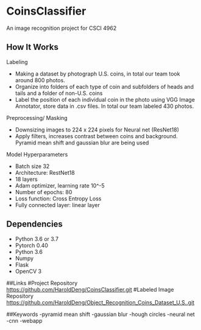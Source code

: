 # CoinsClassifier
An image recognition  project for CSCI 4962

## How It Works
Labeling
- Making a dataset by photograph U.S. coins, in total our team took around 800 photos.
- Organize into folders of each type of coin and subfolders of heads and tails and a folder of non-U.S. coins
- Label the position of each individual coin in the photo using VGG Image Annotator, store data in .csv files. In total our team labeled 430 photos.

Preprocessing/ Masking
- Downsizing images to 224 x 224 pixels for Neural net (ResNet18)
- Apply filters, increases contrast between coins and background. Pyramid mean shift and gaussian blur are being used

Model Hyperparameters
- Batch size 32
- Architecture: RestNet18
- 18 layers
- Adam optimizer, learning rate 10^-5
- Number of epochs: 80
- Loss function: Cross Entropy Loss
- Fully connected layer: linear layer

## Dependencies
- Python 3.6 or 3.7
- Pytorch 0.40
- Python 3.6
- Numpy
- Flask
- OpenCV 3

##Links
#Project Repository
https://github.com/HaroldDeng/CoinsClassifier.git
#Labeled Image Repository
https://github.com/HaroldDeng/Object_Recognition_Coins_Dataset_U.S..git

##Keywords
-pyramid mean shift
-gaussian blur
-hough circles
-neural net
-cnn
-webapp
